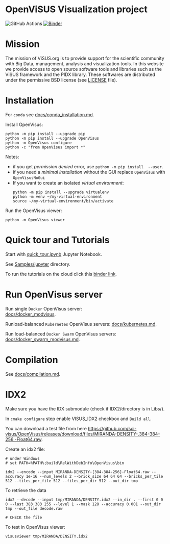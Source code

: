# OpenViSUS Visualization project  
     
![GitHub Actions](https://github.com/sci-visus/OpenVisus/workflows/BuildOpenVisus/badge.svg)
[![Binder](https://mybinder.org/badge_logo.svg)](https://mybinder.org/v2/gh/sci-visus/OpenVisus/master?filepath=Samples%2Fjupyter)

 
 
# Mission

The mission of ViSUS.org is to provide support for the scientific community with Big Data, management, analysis and visualization tools.
In this website we provide access to open source software tools and libraries such as the ViSUS framework and the PIDX library.
These softwares are distributed under the permissive BSD license (see [LICENSE](https://github.com/sci-visus/OpenVisus/tree/master/LICENSE) file).

# Installation

For `conda` see 
[docs/conda_installation.md](https://github.com/sci-visus/OpenVisus/blob/master/docs/conda_installation.md).


Install OpenVisus:

```
python -m pip install --upgrade pip
python -m pip install --upgrade OpenVisus
python -m OpenVisus configure 
python -c "from OpenVisus import *"
```

Notes:
- if you get *permission denied* error, use `python -m pip install  --user`.
- if you need a *minimal installation* without the GUI replace `OpenVisus` with `OpenVisusNoGui`
- If you want to create an isolated *virtual environment*:
	```
	python -m pip install --upgrade virtualenv
	python -m venv ~/my-virtual-environment
	source ~/my-virtual-environment/bin/activate
	```

Run the OpenVisus viewer:

```
python -m OpenVisus viewer
```

# Quick tour and Tutorials

Start with 
[quick_tour.ipynb](https://github.com/sci-visus/OpenVisus/blob/master/Samples/jupyter/quick_tour.ipynb) 
Jupyter Notebook.

See 
[Samples/jupyter](https://github.com/sci-visus/OpenVisus/tree/master/Samples/jupyter)
directory. 

To run the tutorials on the cloud click this [binder link](https://mybinder.org/v2/gh/sci-visus/OpenVisus/master?filepath=Samples%2Fjupyter).


# Run OpenVisus server

Run single `Docker` OpenVisus server:  
[docs/docker_modvisus](https://github.com/sci-visus/OpenVisus/blob/master/docs/docker_modvisus.md).

Runload-balanced `Kubernetes` OpenVisus servers: 
[docs/kubernetes.md](https://github.com/sci-visus/OpenVisus/blob/master/docs/kubernetes.md).


Run load-balanced `Docker Swarm` OpenVisus servers: 
[docs/docker_swarm_modvisus.md](https://github.com/sci-visus/OpenVisus/blob/master/docs/docker_swarm_modvisus.md).



# Compilation

See [docs/compilation.md](https://github.com/sci-visus/OpenVisus/blob/master/docs/compilation.md).


# IDX2

Make sure you have the IDX submodule (check if IDX2/directory is in Libs/).

In `cmake configure` step enable VISUS_IDX2 checkbox and `Build all`.

You can download a test file from here https://github.com/sci-visus/OpenVisus/releases/download/files/MIRANDA-DENSITY-.384-384-256.-Float64.raw.

Create an idx2 file:

```
# under Windows
# set PATH=%PATH%;build\RelWithDebInfo\OpenVisus\bin

idx2 --encode --input MIRANDA-DENSITY-[384-384-256]-Float64.raw --accuracy 1e-16 --num_levels 2 --brick_size 64 64 64 --bricks_per_tile 512 --tiles_per_file 512 --files_per_dir 512 --out_dir tmp
```

To retrieve the data

```
idx2 --decode --input tmp/MIRANDA/DENSITY.idx2 --in_dir . --first 0 0 0 --last 383 383 255 --level 1 --mask 128 --accuracy 0.001 --out_dir tmp --out_file decode.raw

# CHECK the file 
```

To test in OpenVisus viewer:

```
visusviewer tmp/MIRANDA/DENSITY.idx2
```

